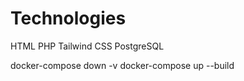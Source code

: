 # Technologies

HTML
PHP
Tailwind CSS
PostgreSQL



docker-compose down -v
docker-compose up --build